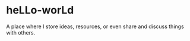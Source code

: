 # heLLo-worLd
A place where I store ideas, resources, or even share and discuss things with others.
